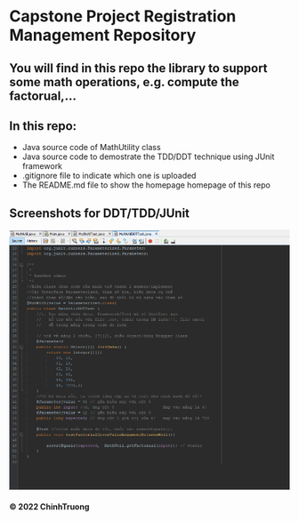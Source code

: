 # Capstone Project Registration Management Repository
## You will find in this repo the library to support some math operations, e.g. compute the factorual,...

## In this repo:
* Java source code of MathUtility class
* Java source code to demostrate the TDD/DDT technique using JUnit framework
* .gitignore file to indicate which one is uploaded
* The README.md file to show the homepage homepage of this repo

## Screenshots for DDT/TDD/JUnit
![DDT-TDD-JUnit code](https://github.com/chinhtc98/math-util/blob/241b517acea36b7136c24e776dbd89aef9a0e097/screenshots/DDT-TDD-JUnit.png)

#### © 2022 ChinhTruong
